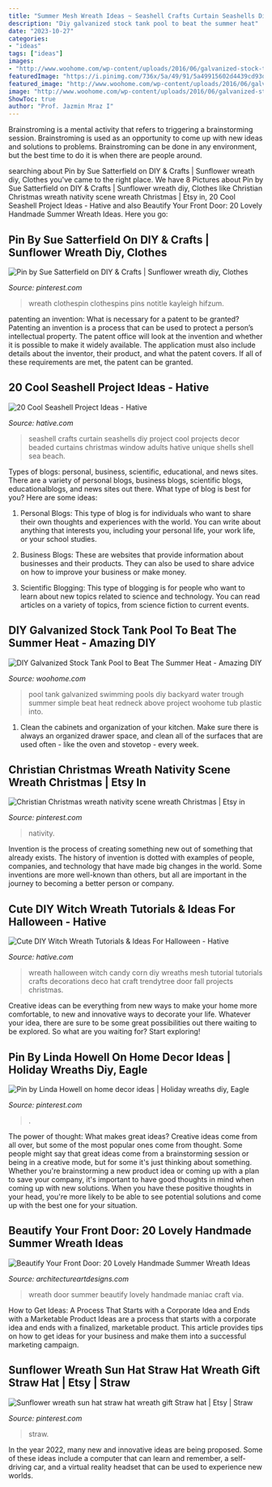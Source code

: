 ```yaml
---
title: "Summer Mesh Wreath Ideas ~ Seashell Crafts Curtain Seashells Diy Project Cool Projects Decor Beaded Curtains Christmas Window Adults Hative Unique Shells Shell Sea Beach"
description: "Diy galvanized stock tank pool to beat the summer heat"
date: "2023-10-27"
categories:
- "ideas"
tags: ["ideas"]
images:
- "http://www.woohome.com/wp-content/uploads/2016/06/galvanized-stock-tank-pool-ideas-woohome-10.jpg"
featuredImage: "https://i.pinimg.com/736x/5a/49/91/5a49915602d4439cd93d9156ead2e056.jpg"
featured_image: "http://www.woohome.com/wp-content/uploads/2016/06/galvanized-stock-tank-pool-ideas-woohome-10.jpg"
image: "http://www.woohome.com/wp-content/uploads/2016/06/galvanized-stock-tank-pool-ideas-woohome-10.jpg"
ShowToc: true
author: "Prof. Jazmin Mraz I"
---
```



Brainstroming is a mental activity that refers to triggering a brainstorming session. Brainstroming is used as an opportunity to come up with new ideas and solutions to problems. Brainstroming can be done in any environment, but the best time to do it is when there are people around.

	

		
searching about Pin by Sue Satterfield on DIY &amp; Crafts | Sunflower wreath diy, Clothes you've came to the right place. We have 8 Pictures about Pin by Sue Satterfield on DIY &amp; Crafts | Sunflower wreath diy, Clothes like Christian Christmas wreath nativity scene wreath Christmas | Etsy in, 20 Cool Seashell Project Ideas - Hative and also Beautify Your Front Door: 20 Lovely Handmade Summer Wreath Ideas. Here you go:
		
    
## Pin By Sue Satterfield On DIY &amp; Crafts | Sunflower Wreath Diy, Clothes

<img loading=lazy src="https://i.pinimg.com/736x/76/5c/d9/765cd96b195a6818bbca6175950d5453.jpg" onerror="this.onerror=null;this.src='https://tse2.mm.bing.net/th?id=OIP.JyjCRMETlBED4BoWJUvvIwHaJ8&amp;pid=15.1';" alt="Pin by Sue Satterfield on DIY &amp; Crafts | Sunflower wreath diy, Clothes">

_Source: pinterest.com_

>wreath clothespin clothespins pins notitle kayleigh hifzum. 

	

patenting an invention: What is necessary for a patent to be granted?
Patenting an invention is a process that can be used to protect a person’s intellectual property. The patent office will look at the invention and whether it is possible to make it widely available. The application must also include details about the inventor, their product, and what the patent covers. If all of these requirements are met, the patent can be granted.

    
## 20 Cool Seashell Project Ideas - Hative

<img loading=lazy src="https://hative.com/wp-content/uploads/2014/12/seashell-project-ideas/2-seashell-curtain.jpg" onerror="this.onerror=null;this.src='https://tse2.mm.bing.net/th?id=OIP.xdfI5BLaK_x54ORp-xkdjwHaJ4&amp;pid=15.1';" alt="20 Cool Seashell Project Ideas - Hative">

_Source: hative.com_

>seashell crafts curtain seashells diy project cool projects decor beaded curtains christmas window adults hative unique shells shell sea beach. 

	

Types of blogs: personal, business, scientific, educational, and news sites.
There are a variety of personal blogs, business blogs, scientific blogs, educationalblogs, and news sites out there. What type of blog is best for you? Here are some ideas:
1. Personal Blogs: This type of blog is for individuals who want to share their own thoughts and experiences with the world. You can write about anything that interests you, including your personal life, your work life, or your school studies.

2. Business Blogs: These are websites that provide information about businesses and their products. They can also be used to share advice on how to improve your business or make money.

3. Scientific Blogging: This type of blogging is for people who want to learn about new topics related to science and technology. You can read articles on a variety of topics, from science fiction to current events.


    
## DIY Galvanized Stock Tank Pool To Beat The Summer Heat - Amazing DIY

<img loading=lazy src="http://www.woohome.com/wp-content/uploads/2016/06/galvanized-stock-tank-pool-ideas-woohome-10.jpg" onerror="this.onerror=null;this.src='https://tse1.mm.bing.net/th?id=OIP.-Z3Fqoz01op8RRicAVlgSgHaQq&amp;pid=15.1';" alt="DIY Galvanized Stock Tank Pool to Beat The Summer Heat - Amazing DIY">

_Source: woohome.com_

>pool tank galvanized swimming pools diy backyard water trough summer simple beat heat redneck above project woohome tub plastic into. 

	

1. Clean the cabinets and organization of your kitchen. Make sure there is always an organized drawer space, and clean all of the surfaces that are used often - like the oven and stovetop - every week.

    
## Christian Christmas Wreath Nativity Scene Wreath Christmas | Etsy In

<img loading=lazy src="https://i.pinimg.com/736x/b8/81/64/b881648c973fefed5cfbf1f35e2dbb4c.jpg" onerror="this.onerror=null;this.src='https://tse1.mm.bing.net/th?id=OIP.4LOK2PnhgfQbpBuLA2RxAwHaJ3&amp;pid=15.1';" alt="Christian Christmas wreath nativity scene wreath Christmas | Etsy in">

_Source: pinterest.com_

>nativity. 

	

Invention is the process of creating something new out of something that already exists. The history of invention is dotted with examples of people, companies, and technology that have made big changes in the world. Some inventions are more well-known than others, but all are important in the journey to becoming a better person or company.

    
## Cute DIY Witch Wreath Tutorials &amp; Ideas For Halloween - Hative

<img loading=lazy src="https://hative.com/wp-content/uploads/2015/09/cute-diy-witch-wreath-tutorials/4-cute-diy-witch-wreath-tutorials.jpg" onerror="this.onerror=null;this.src='https://tse3.mm.bing.net/th?id=OIP.fuai_450Em_2Qk-nDjqYgQHaLE&amp;pid=15.1';" alt="Cute DIY Witch Wreath Tutorials &amp; Ideas For Halloween - Hative">

_Source: hative.com_

>wreath halloween witch candy corn diy wreaths mesh tutorial tutorials crafts decorations deco hat craft trendytree door fall projects christmas. 

	

Creative ideas can be everything from new ways to make your home more comfortable, to new and innovative ways to decorate your life. Whatever your idea, there are sure to be some great possibilities out there waiting to be explored. So what are you waiting for? Start exploring!

    
## Pin By Linda Howell On Home Decor Ideas | Holiday Wreaths Diy, Eagle

<img loading=lazy src="https://i.pinimg.com/736x/5a/49/91/5a49915602d4439cd93d9156ead2e056.jpg" onerror="this.onerror=null;this.src='https://tse3.mm.bing.net/th?id=OIP.kxQg9l3GyCXKI2JtxE4ozgHaIx&amp;pid=15.1';" alt="Pin by Linda Howell on home decor ideas | Holiday wreaths diy, Eagle">

_Source: pinterest.com_

>. 

	

The power of thought: What makes great ideas?
Creative ideas come from all over, but some of the most popular ones come from thought. Some people might say that great ideas come from a brainstorming session or being in a creative mode, but for some it's just thinking about something. Whether you're brainstorming a new product idea or coming up with a plan to save your company, it's important to have good thoughts in mind when coming up with new solutions. When you have these positive thoughts in your head, you're more likely to be able to see potential solutions and come up with the best one for your situation.

    
## Beautify Your Front Door: 20 Lovely Handmade Summer Wreath Ideas

<img loading=lazy src="https://www.architectureartdesigns.com/wp-content/uploads/2014/06/159-630x920.jpg" onerror="this.onerror=null;this.src='https://tse2.mm.bing.net/th?id=OIP.c9bPfUVWB2EDbQgkW8RqCQHaK0&amp;pid=15.1';" alt="Beautify Your Front Door: 20 Lovely Handmade Summer Wreath Ideas">

_Source: architectureartdesigns.com_

>wreath door summer beautify lovely handmade maniac craft via. 

	

How to Get Ideas: A Process That Starts with a Corporate Idea and Ends with a Marketable Product
Ideas are a process that starts with a corporate idea and ends with a finalized, marketable product. This article provides tips on how to get ideas for your business and make them into a successful marketing campaign.

    
## Sunflower Wreath Sun Hat Straw Hat Wreath Gift Straw Hat | Etsy | Straw

<img loading=lazy src="https://i.pinimg.com/736x/ff/b7/e5/ffb7e57ec6039b0334b56a21f6698b4f.jpg" onerror="this.onerror=null;this.src='https://tse2.mm.bing.net/th?id=OIP.0o87TAefbX-78mdOSDatTwHaJ3&amp;pid=15.1';" alt="Sunflower wreath sun hat straw hat wreath gift Straw hat | Etsy | Straw">

_Source: pinterest.com_

>straw. 

	

In the year 2022, many new and innovative ideas are being proposed. Some of these ideas include a computer that can learn and remember, a self-driving car, and a virtual reality headset that can be used to experience new worlds.

